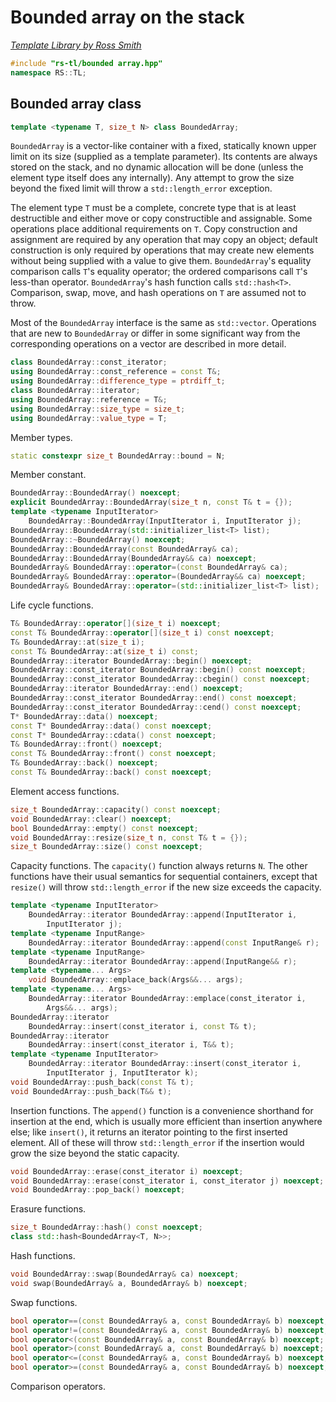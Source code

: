 # Bounded array on the stack

_[Template Library by Ross Smith](index.html)_

```c++
#include "rs-tl/bounded array.hpp"
namespace RS::TL;
```

## Bounded array class

```c++
template <typename T, size_t N> class BoundedArray;
```

`BoundedArray` is a vector-like container with a fixed, statically known upper
limit on its size (supplied as a template parameter). Its contents are always
stored on the stack, and no dynamic allocation will be done (unless the
element type itself does any internally). Any attempt to grow the size beyond
the fixed limit will throw a `std::length_error` exception.

The element type `T` must be a complete, concrete type that is at least
destructible and either move or copy constructible and assignable. Some
operations place additional requirements on `T`. Copy construction and
assignment are required by any operation that may copy an object; default
construction is only required by operations that may create new elements
without being supplied with a value to give them. `BoundedArray`'s equality
comparison calls `T`'s equality operator; the ordered comparisons call `T`'s
less-than operator. `BoundedArray`'s hash function calls `std::hash<T>`.
Comparison, swap, move, and hash operations on `T` are assumed not to throw.

Most of the `BoundedArray` interface is the same as `std::vector`. Operations
that are new to `BoundedArray` or differ in some significant way from the
corresponding operations on a vector are described in more detail.

```c++
class BoundedArray::const_iterator;
using BoundedArray::const_reference = const T&;
using BoundedArray::difference_type = ptrdiff_t;
class BoundedArray::iterator;
using BoundedArray::reference = T&;
using BoundedArray::size_type = size_t;
using BoundedArray::value_type = T;
```

Member types.

```c++
static constexpr size_t BoundedArray::bound = N;
```

Member constant.

```c++
BoundedArray::BoundedArray() noexcept;
explicit BoundedArray::BoundedArray(size_t n, const T& t = {});
template <typename InputIterator>
    BoundedArray::BoundedArray(InputIterator i, InputIterator j);
BoundedArray::BoundedArray(std::initializer_list<T> list);
BoundedArray::~BoundedArray() noexcept;
BoundedArray::BoundedArray(const BoundedArray& ca);
BoundedArray::BoundedArray(BoundedArray&& ca) noexcept;
BoundedArray& BoundedArray::operator=(const BoundedArray& ca);
BoundedArray& BoundedArray::operator=(BoundedArray&& ca) noexcept;
BoundedArray& BoundedArray::operator=(std::initializer_list<T> list);
```

Life cycle functions.

```c++
T& BoundedArray::operator[](size_t i) noexcept;
const T& BoundedArray::operator[](size_t i) const noexcept;
T& BoundedArray::at(size_t i);
const T& BoundedArray::at(size_t i) const;
BoundedArray::iterator BoundedArray::begin() noexcept;
BoundedArray::const_iterator BoundedArray::begin() const noexcept;
BoundedArray::const_iterator BoundedArray::cbegin() const noexcept;
BoundedArray::iterator BoundedArray::end() noexcept;
BoundedArray::const_iterator BoundedArray::end() const noexcept;
BoundedArray::const_iterator BoundedArray::cend() const noexcept;
T* BoundedArray::data() noexcept;
const T* BoundedArray::data() const noexcept;
const T* BoundedArray::cdata() const noexcept;
T& BoundedArray::front() noexcept;
const T& BoundedArray::front() const noexcept;
T& BoundedArray::back() noexcept;
const T& BoundedArray::back() const noexcept;
```

Element access functions.

```c++
size_t BoundedArray::capacity() const noexcept;
void BoundedArray::clear() noexcept;
bool BoundedArray::empty() const noexcept;
void BoundedArray::resize(size_t n, const T& t = {});
size_t BoundedArray::size() const noexcept;
```

Capacity functions. The `capacity()` function always returns `N`. The other
functions have their usual semantics for sequential containers, except that
`resize()` will throw `std::length_error` if the new size exceeds the
capacity.

```c++
template <typename InputIterator>
    BoundedArray::iterator BoundedArray::append(InputIterator i,
        InputIterator j);
template <typename InputRange>
    BoundedArray::iterator BoundedArray::append(const InputRange& r);
template <typename InputRange>
    BoundedArray::iterator BoundedArray::append(InputRange&& r);
template <typename... Args>
    void BoundedArray::emplace_back(Args&&... args);
template <typename... Args>
    BoundedArray::iterator BoundedArray::emplace(const_iterator i,
        Args&&... args);
BoundedArray::iterator
    BoundedArray::insert(const_iterator i, const T& t);
BoundedArray::iterator
    BoundedArray::insert(const_iterator i, T&& t);
template <typename InputIterator>
    BoundedArray::iterator BoundedArray::insert(const_iterator i,
        InputIterator j, InputIterator k);
void BoundedArray::push_back(const T& t);
void BoundedArray::push_back(T&& t);
```

Insertion functions. The `append()` function is a convenience shorthand for
insertion at the end, which is usually more efficient than insertion anywhere
else; like `insert()`, it returns an iterator pointing to the first inserted
element. All of these will throw `std::length_error` if the insertion would
grow the size beyond the static capacity.

```c++
void BoundedArray::erase(const_iterator i) noexcept;
void BoundedArray::erase(const_iterator i, const_iterator j) noexcept;
void BoundedArray::pop_back() noexcept;
```

Erasure functions.

```c++
size_t BoundedArray::hash() const noexcept;
class std::hash<BoundedArray<T, N>>;
```

Hash functions.

```c++
void BoundedArray::swap(BoundedArray& ca) noexcept;
void swap(BoundedArray& a, BoundedArray& b) noexcept;
```

Swap functions.

```c++
bool operator==(const BoundedArray& a, const BoundedArray& b) noexcept;
bool operator!=(const BoundedArray& a, const BoundedArray& b) noexcept;
bool operator<(const BoundedArray& a, const BoundedArray& b) noexcept;
bool operator>(const BoundedArray& a, const BoundedArray& b) noexcept;
bool operator<=(const BoundedArray& a, const BoundedArray& b) noexcept;
bool operator>=(const BoundedArray& a, const BoundedArray& b) noexcept;
```

Comparison operators.
